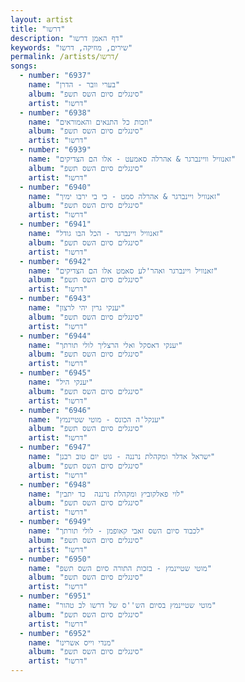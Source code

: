 ```yaml
---
layout: artist
title: "דרשו"
description: "דף האמן דרשו"
keywords: "שירים, מוזיקה, דרשו"
permalink: /artists/דרשו/
songs:
  - number: "6937"
    name: "בערי וובר - הדרן"
    album: "סינגלים סיום השס תשפ"
    artist: "דרשו"
  - number: "6938"
    name: "וזכות כל התנאים והאמוראים"
    album: "סינגלים סיום השס תשפ"
    artist: "דרשו"
  - number: "6939"
    name: "זאנוויל וויינברגר & אהרלה סאמעט - אלו הם הצדיקים"
    album: "סינגלים סיום השס תשפ"
    artist: "דרשו"
  - number: "6940"
    name: "זאנוויל ויינברגר & אהרלה סמט - כי בי ירבו ימיך"
    album: "סינגלים סיום השס תשפ"
    artist: "דרשו"
  - number: "6941"
    name: "זאנוויל ויינברגר - הכל הבו גודל"
    album: "סינגלים סיום השס תשפ"
    artist: "דרשו"
  - number: "6942"
    name: "זאנוויל ויינברגר ואהר'לע סאמט אלו הם הצדיקים"
    album: "סינגלים סיום השס תשפ"
    artist: "דרשו"
  - number: "6943"
    name: "יענקי גרין יהי לרצון"
    album: "סינגלים סיום השס תשפ"
    artist: "דרשו"
  - number: "6944"
    name: "יענקי דאסקל ואלי הרצליך לולי תורתך"
    album: "סינגלים סיום השס תשפ"
    artist: "דרשו"
  - number: "6945"
    name: "יענקי היל"
    album: "סינגלים סיום השס תשפ"
    artist: "דרשו"
  - number: "6946"
    name: "יענקל'ה הכונס - מוטי שטיינמץ"
    album: "סינגלים סיום השס תשפ"
    artist: "דרשו"
  - number: "6947"
    name: "ישראל אדלר ומקהלת נרננה - גוט יום טוב רבנן"
    album: "סינגלים סיום השס תשפ"
    artist: "דרשו"
  - number: "6948"
    name: "לוי פאלקוביץ ומקהלת נרננה  כד יתבין"
    album: "סינגלים סיום השס תשפ"
    artist: "דרשו"
  - number: "6949"
    name: "לכבוד סיום השס זאבי קאופמן - לולי תורתך"
    album: "סינגלים סיום השס תשפ"
    artist: "דרשו"
  - number: "6950"
    name: "מוטי שטיינמץ - בזכות התורה סיום השס תשפ"
    album: "סינגלים סיום השס תשפ"
    artist: "דרשו"
  - number: "6951"
    name: "מוטי שטיינמץ בסיום הש''ס של דרשו לב טהור"
    album: "סינגלים סיום השס תשפ"
    artist: "דרשו"
  - number: "6952"
    name: "מנדי וייס אשרינו"
    album: "סינגלים סיום השס תשפ"
    artist: "דרשו"
---
```

